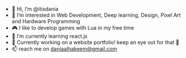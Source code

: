 - 👋 Hi, I’m @itisdania
- 👀 I’m interested in Web Development, Deep learning, Design, Pixel Art and Hardware Programming 
- :video_game: I like to develop games with Lua in my free time
- 🌱 I’m currently learning react.js
- 💞️ Currently working on a website portfolio! keep an eye out for that 👀
- 📫 reach me on daniaalhakeem@gmail.com

<!---
itisdania/itisdania is a ✨ special ✨ repository because its `README.md` (this file) appears on your GitHub profile.
You can click the Preview link to take a look at your changes.
--->
